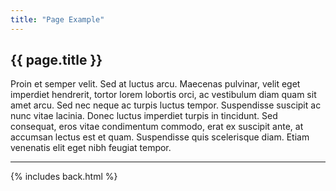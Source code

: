 ```yaml
---
title: "Page Example"
---
```


## {{ page.title }}

Proin et semper velit. Sed at luctus arcu. Maecenas pulvinar, velit eget imperdiet hendrerit, tortor lorem lobortis orci, ac vestibulum diam quam sit amet arcu. Sed nec neque ac turpis luctus tempor. Suspendisse suscipit ac nunc vitae lacinia. Donec luctus imperdiet turpis in tincidunt. Sed consequat, eros vitae condimentum commodo, erat ex suscipit ante, at accumsan lectus est et quam. Suspendisse quis scelerisque diam. Etiam venenatis elit eget nibh feugiat tempor.

***

{% includes back.html %}
